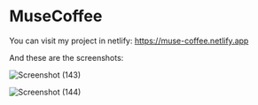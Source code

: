 # MuseCoffee
You can visit my project in netlify: 
https://muse-coffee.netlify.app

And these are the screenshots:

![Screenshot (143)](https://user-images.githubusercontent.com/53890286/101334494-890f2900-38aa-11eb-9855-3bba15713d32.png)

![Screenshot (144)](https://user-images.githubusercontent.com/53890286/101334505-8d3b4680-38aa-11eb-809f-9c8e484713c4.png)